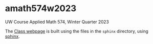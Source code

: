# amath574w2023
UW Course Applied Math 574, Winter Quarter 2023

The [Class webpage](http://staff.washington.edu/rjl/classes/am574w2023/)
is built using the files in the `sphinx` directory, using [sphinx](http://sphinx-doc.org/).
